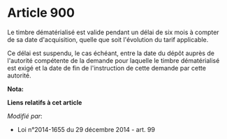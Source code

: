 # Article 900

Le timbre dématérialisé est valide pendant un délai de six mois à compter de sa date d'acquisition, quelle que soit
l'évolution du tarif applicable.

Ce délai est suspendu, le cas échéant, entre la date du dépôt auprès de l'autorité compétente de la demande pour laquelle le
timbre dématérialisé est exigé et la date de fin de l'instruction de cette demande par cette autorité.

**Nota:**



**Liens relatifs à cet article**

_Modifié par_:

  - Loi n°2014-1655 du 29 décembre 2014 - art. 99
